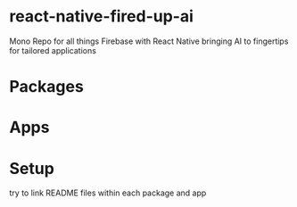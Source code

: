 # react-native-fired-up-ai
Mono Repo for all things Firebase with React Native bringing AI to fingertips for tailored applications
# Packages

# Apps

# Setup
try to link README files within each package and app